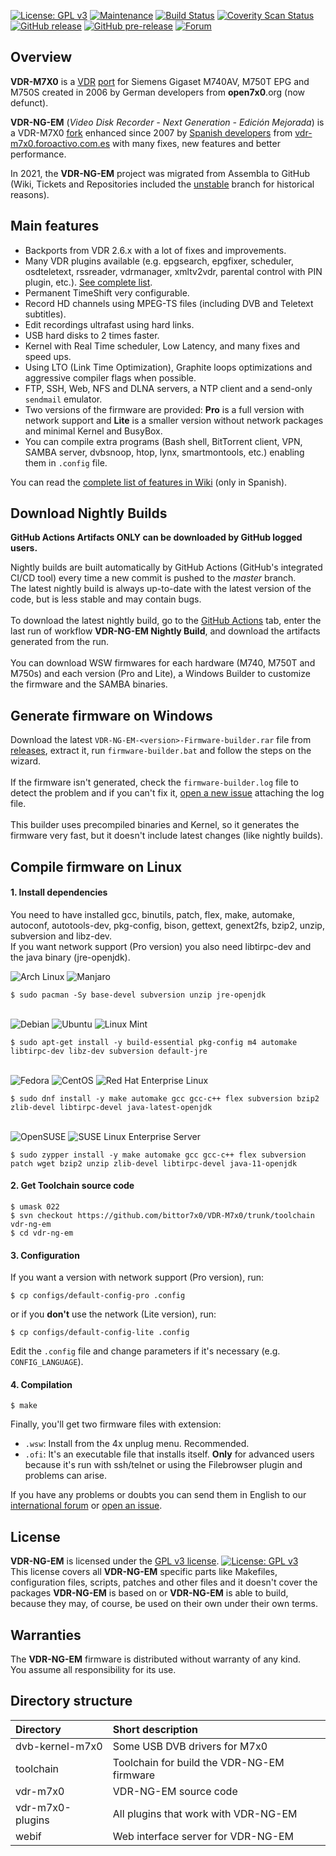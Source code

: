 [![License: GPL v3](https://img.shields.io/badge/License-GPLv3-blue.svg)](COPYING "Read License GPL v3")
[![Maintenance](https://img.shields.io/badge/Maintained%3F-yes-brightgreen.svg)](https://github.com/bittor7x0/VDR-M7x0/commits/master "View commits")
[![Build Status](https://img.shields.io/github/workflow/status/bittor7x0/VDR-M7x0/VDR-NG-EM%20Nightly%20Build?label=Build)](https://github.com/bittor7x0/VDR-M7x0/actions/workflows/nightly-build.yml "Download nightly builds")
[![Coverity Scan Status](https://img.shields.io/coverity/scan/22406.svg)](https://scan.coverity.com/projects/bittor7x0-vdr-m7x0 "View Coverity Scan Status")
[![GitHub release](https://img.shields.io/github/release/bittor7x0/VDR-M7x0.svg)](https://github.com/bittor7x0/VDR-M7x0/releases/latest "Download latest release")
[![GitHub pre-release](https://img.shields.io/github/release/bittor7x0/VDR-M7x0.svg?include_prereleases&label=pre-release&color=red)](https://github.com/bittor7x0/VDR-M7x0/releases "Download latest pre-release")
[![Forum](https://img.shields.io/static/v1?label=&labelColor=gray&message=Forum&color=blue&style=flat&logo=homeadvisor&logoColor=ffffff)](https://vdr-m7x0.foroactivo.com.es/ "VDR-NG-EM Forum")


## Overview
**VDR-M7X0** is a [VDR](http://www.tvdr.de/software.htm "The Video Disk Recorder") [port](https://en.wikipedia.org/wiki/Porting "Software port") for Siemens Gigaset M740AV, M750T EPG and M750S created in 2006 by German developers from **open7x0**.org (now defunct).

**VDR-NG-EM** (*Video Disk Recorder - Next Generation - Edición Mejorada*) is a VDR-M7X0 [fork](https://en.wikipedia.org/wiki/Fork_(software_development) "Software fork") enhanced since 2007 by [Spanish developers](https://github.com/bittor7x0/VDR-M7x0/wiki/Colaboradores "VDR-NG-EM Contributors") from [vdr-m7x0.foroactivo.com.es](https://vdr-m7x0.foroactivo.com.es/ "VDR-NG-EM Forum") with many fixes, new features and better performance.

In 2021, the **VDR-NG-EM** project was migrated from Assembla to GitHub (Wiki, Tickets and Repositories included the [unstable](https://github.com/bittor7x0/VDR-M7x0-Assembla-Archived) branch for historical reasons).


## Main features
* Backports from VDR 2.6.x with a lot of fixes and improvements.
* Many VDR plugins available (e.g. epgsearch, epgfixer, scheduler, osdteletext, rssreader, vdrmanager, xmltv2vdr, parental control with PIN plugin, etc.). [See complete list](https://github.com/bittor7x0/VDR-M7x0/wiki/Plugins_para_el_VDR-NG-EM "VDR-NG-EM Plugins").
* Permanent TimeShift very configurable.
* Record HD channels using MPEG-TS files (including DVB and Teletext subtitles).
* Edit recordings ultrafast using hard links.
* USB hard disks to 2 times faster.
* Kernel with Real Time scheduler, Low Latency, and many fixes and speed ups.
* Using LTO (Link Time Optimization), Graphite loops optimizations and aggressive compiler flags when possible.
* FTP, SSH, Web, NFS and DLNA servers, a NTP client and a send-only ```sendmail``` emulator.
* Two versions of the firmware are provided: **Pro** is a full version with network support and **Lite** is a smaller version without network packages and minimal Kernel and BusyBox.
* You can compile extra programs (Bash shell, BitTorrent client, VPN, SAMBA server, dvbsnoop, htop, lynx, smartmontools, etc.) enabling them in ```.config``` file.

You can read the [complete list of features in Wiki](https://github.com/bittor7x0/VDR-M7x0/wiki/Mejoras_del_VDR-NG-EM "VDR-NG-EM ChangeLog") (only in Spanish).


## Download Nightly Builds

**GitHub Actions Artifacts ONLY can be downloaded by GitHub logged users.**

Nightly builds are built automatically by GitHub Actions (GitHub's integrated CI/CD tool) every time a new commit is pushed to the _master_ branch.\
The latest nightly build is always up-to-date with the latest version of the code, but is less stable and may contain bugs.\
\
To download the latest nightly build, go to the [GitHub Actions](https://github.com/bittor7x0/VDR-M7x0/actions/workflows/nightly-build.yml) tab, enter the last run of workflow **VDR-NG-EM Nightly Build**, and download the artifacts generated from the run.\
\
You can download WSW firmwares for each hardware (M740, M750T and M750s) and each version (Pro and Lite), a Windows Builder to customize the firmware and the SAMBA binaries.


## Generate firmware on Windows
Download the latest ```VDR-NG-EM-<version>-Firmware-builder.rar``` file from [releases](https://github.com/bittor7x0/VDR-M7x0/releases/latest), extract it, run ```firmware-builder.bat``` and follow the steps on the wizard.\
\
If the firmware isn't generated, check the ```firmware-builder.log``` file to detect the problem and if you can't fix it, [open a new issue](https://github.com/bittor7x0/VDR-M7x0/issues/new?assignees=&labels=bug&template=bug_report.md&title=) attaching the log file.\
\
This builder uses precompiled binaries and Kernel, so it generates the firmware very fast, but it doesn't include latest changes (like nightly builds).


## Compile firmware on Linux

#### 1. Install dependencies

You need to have installed gcc, binutils, patch, flex, make, automake, autoconf, autotools-dev, pkg-config, bison, gettext, genext2fs, bzip2, unzip, subversion and libz-dev.\
If you want network support (Pro version) you also need libtirpc-dev and the java binary (jre-openjdk).

![Arch Linux](https://img.shields.io/badge/-Arch%20Linux-333?style=for-the-badge&labelColor=1793D1&logo=arch%20linux&logoColor=white)
![Manjaro](https://img.shields.io/badge/-Manjaro-333?style=for-the-badge&labelColor=35bf5c&logo=manjaro&logoColor=white)
```
$ sudo pacman -Sy base-devel subversion unzip jre-openjdk
```
\
![Debian](https://img.shields.io/badge/-Debian-333?style=for-the-badge&labelColor=A81D33&logo=debian&logoColor=white)
![Ubuntu](https://img.shields.io/badge/-Ubuntu-333?style=for-the-badge&labelColor=dd4814&logo=ubuntu&logoColor=white)
![Linux Mint](https://img.shields.io/badge/-Linux%20Mint-333?style=for-the-badge&labelColor=87CF3E&logo=linux%20mint&logoColor=white)
```
$ sudo apt-get install -y build-essential pkg-config m4 automake libtirpc-dev libz-dev subversion default-jre
```
\
![Fedora](https://img.shields.io/badge/-Fedora-333?style=for-the-badge&labelColor=0b57a4&logo=fedora&logoColor=white)
![CentOS](https://img.shields.io/badge/-CentOS-333?style=for-the-badge&labelColor=212078&logo=centos&logoColor=white)
![Red Hat Enterprise Linux](https://img.shields.io/badge/-Red%20Hat%20Enterprise%20Linux-333?style=for-the-badge&labelColor=ee0000&logo=red%20hat&logoColor=white)
```
$ sudo dnf install -y make automake gcc gcc-c++ flex subversion bzip2 zlib-devel libtirpc-devel java-latest-openjdk
```
\
![OpenSUSE](https://img.shields.io/badge/-OpenSUSE-333?style=for-the-badge&labelColor=73ba25&logo=opensuse&logoColor=white)
![SUSE Linux Enterprise Server](https://img.shields.io/badge/-SUSE%20Linux%20Enterprise%20Server-333?style=for-the-badge&labelColor=73ba25&logo=opensuse&logoColor=white)
```
$ sudo zypper install -y make automake gcc gcc-c++ flex subversion patch wget bzip2 unzip zlib-devel libtirpc-devel java-11-openjdk
```

#### 2. Get Toolchain source code
```
$ umask 022
$ svn checkout https://github.com/bittor7x0/VDR-M7x0/trunk/toolchain vdr-ng-em
$ cd vdr-ng-em
```

#### 3. Configuration
If you want a version with network support (Pro version), run:
```
$ cp configs/default-config-pro .config
```
or if you **don't** use the network (Lite version), run:
```
$ cp configs/default-config-lite .config
```
Edit the ```.config``` file and change parameters if it's necessary (e.g. ```CONFIG_LANGUAGE```).

#### 4. Compilation
```
$ make
```

Finally, you'll get two firmware files with extension:
* ```.wsw```: Install from the 4x unplug menu. Recommended.
* ```.ofi```: It's an executable file that installs itself. **Only** for advanced users because it's run with ssh/telnet or using the Filebrowser plugin and problems can arise.

If you have any problems or doubts you can send them in English to our [international forum](https://vdr-m7x0.foroactivo.com.es/international-forum-f19/ "VDR-NG-EM International Forum") or [open an issue](https://github.com/bittor7x0/VDR-M7x0/issues/new/choose).


## License
**VDR-NG-EM** is licensed under the [GPL v3 license](COPYING "License: GPL v3").
[![License: GPL v3](https://img.shields.io/badge/License-GPLv3-blue.svg)](COPYING "Read License GPL v3")\
This license covers all **VDR-NG-EM** specific parts like Makefiles, configuration files, scripts, patches and other files and it doesn't cover the packages **VDR-NG-EM** is based on or **VDR-NG-EM** is able to build, because they may, of course, be used on their own under their own terms.


## Warranties
The **VDR-NG-EM** firmware is distributed without warranty of any kind.\
You assume all responsibility for its use.


## Directory structure
| Directory        | Short description                          |
|:-----------------|:-------------------------------------------|
| dvb-kernel-m7x0  | Some USB DVB drivers for M7x0              |
| toolchain        | Toolchain for build the VDR-NG-EM firmware |
| vdr-m7x0         | VDR-NG-EM source code                      |
| vdr-m7x0-plugins | All plugins that work with VDR-NG-EM       |
| webif            | Web interface server for VDR-NG-EM         |
